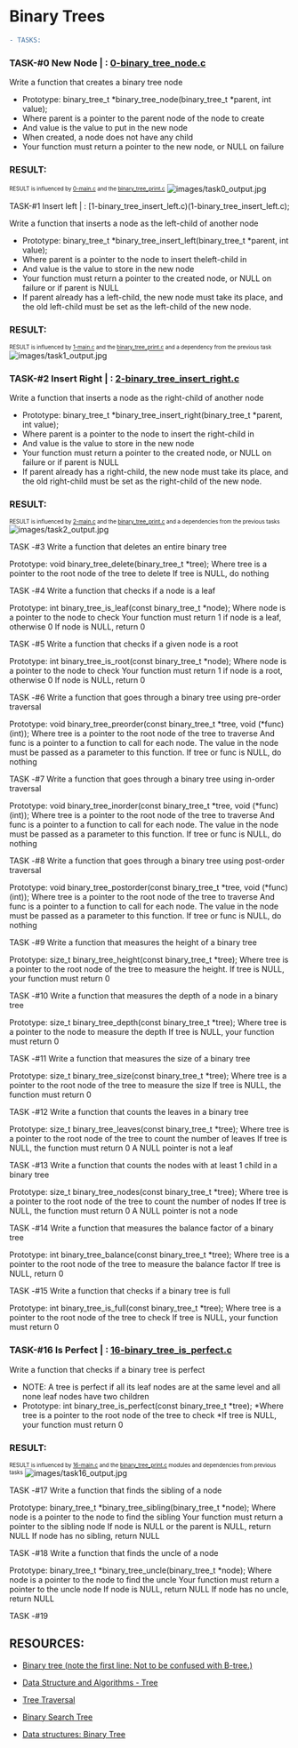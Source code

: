 
# Binary Trees

```diff
- TASKS:
```

### TASK-#0 New Node | : [0-binary_tree_node.c](0-binary_tree_node.c)

Write a function that creates a binary tree node

* Prototype: binary_tree_t *binary_tree_node(binary_tree_t *parent, int value);
* Where parent is a pointer to the parent node of the node to create
* And value is the value to put in the new node
* When created, a node does not have any child
* Your function must return a pointer to the new node, or NULL on failure

### RESULT:

<sup><sub>RESULT is influenced by [0-main.c](./main_tests/0-main.c) and the [binary_tree_print.c](./binary_tree_print.c)</sub></sup>
![images/task0_output.jpg](images/task0_output.jpg)


TASK-#1 Insert left | : [1-binary_tree_insert_left.c)(1-binary_tree_insert_left.c);

Write a function that inserts a node as the left-child of another node

* Prototype: binary_tree_t *binary_tree_insert_left(binary_tree_t *parent, int value);
* Where parent is a pointer to the node to insert theleft-child in
* And value is the value to store in the new node
* Your function must return a pointer to the created node, or NULL on failure or if parent is NULL
* If parent already has a left-child, the new node must take its place, and the old left-child must be set as the left-child of the new node.

### RESULT:

<sup><sub>RESULT is influenced by [1-main.c](./main_tests/1-main.c) and the [binary_tree_print.c](./binary_tree_print.c) and a dependency from the previous task</sub></sup>
![images/task1_output.jpg](images/task1_output.jpg)

### TASK-#2 Insert Right | : [2-binary_tree_insert_right.c](2-binary_tree_insert_right.c)

Write a function that inserts a node as the right-child of another node

* Prototype: binary_tree_t *binary_tree_insert_right(binary_tree_t *parent, int value);
* Where parent is a pointer to the node to insert the right-child in
* And value is the value to store in the new node
* Your function must return a pointer to the created node, or NULL on failure or if parent is NULL
* If parent already has a right-child, the new node must take its place, and the old right-child must be set as the right-child of the new node.

### RESULT:

<sup><sub>RESULT is influenced by [2-main.c](./main_tests/2-main.c) and the [binary_tree_print.c](./binary_tree_print.c) and a dependencies from the previous tasks</sub></sup>
![images/task2_output.jpg](images/task2_output.jpg)

TASK -#3
Write a function that deletes an entire binary tree

Prototype: void binary_tree_delete(binary_tree_t *tree);
Where tree is a pointer to the root node of the tree to delete
If tree is NULL, do nothing

TASK -#4
Write a function that checks if a node is a leaf

Prototype: int binary_tree_is_leaf(const binary_tree_t *node);
Where node is a pointer to the node to check
Your function must return 1 if node is a leaf, otherwise 0
If node is NULL, return 0

TASK -#5
Write a function that checks if a given node is a root

Prototype: int binary_tree_is_root(const binary_tree_t *node);
Where node is a pointer to the node to check
Your function must return 1 if node is a root, otherwise 0
If node is NULL, return 0

TASK -#6
Write a function that goes through a binary tree using pre-order traversal

Prototype: void binary_tree_preorder(const binary_tree_t *tree, void (*func)(int));
Where tree is a pointer to the root node of the tree to traverse
And func is a pointer to a function to call for each node. The value in the node must be passed as a parameter to this function.
If tree or func is NULL, do nothing

TASK -#7
Write a function that goes through a binary tree using in-order traversal

Prototype: void binary_tree_inorder(const binary_tree_t *tree, void (*func)(int));
Where tree is a pointer to the root node of the tree to traverse
And func is a pointer to a function to call for each node. The value in the node must be passed as a parameter to this function.
If tree or func is NULL, do nothing

TASK -#8
Write a function that goes through a binary tree using post-order traversal

Prototype: void binary_tree_postorder(const binary_tree_t *tree, void (*func)(int));
Where tree is a pointer to the root node of the tree to traverse
And func is a pointer to a function to call for each node. The value in the node must be passed as a parameter to this function.
If tree or func is NULL, do nothing

TASK -#9
Write a function that measures the height of a binary tree

Prototype: size_t binary_tree_height(const binary_tree_t *tree);
Where tree is a pointer to the root node of the tree to measure the height.
If tree is NULL, your function must return 0

TASK -#10
Write a function that measures the depth of a node in a binary tree

Prototype: size_t binary_tree_depth(const binary_tree_t *tree);
Where tree is a pointer to the node to measure the depth
If tree is NULL, your function must return 0

TASK -#11
Write a function that measures the size of a binary tree

Prototype: size_t binary_tree_size(const binary_tree_t *tree);
Where tree is a pointer to the root node of the tree to measure the size
If tree is NULL, the function must return 0

TASK -#12
Write a function that counts the leaves in a binary tree

Prototype: size_t binary_tree_leaves(const binary_tree_t *tree);
Where tree is a pointer to the root node of the tree to count the number of leaves
If tree is NULL, the function must return 0
A NULL pointer is not a leaf

TASK -#13
Write a function that counts the nodes with at least 1 child in a binary tree

Prototype: size_t binary_tree_nodes(const binary_tree_t *tree);
Where tree is a pointer to the root node of the tree to count the number of nodes
If tree is NULL, the function must return 0
A NULL pointer is not a node

TASK -#14
Write a function that measures the balance factor of a binary tree

Prototype: int binary_tree_balance(const binary_tree_t *tree);
Where tree is a pointer to the root node of the tree to measure the balance factor
If tree is NULL, return 0

TASK -#15
Write a function that checks if a binary tree is full

Prototype: int binary_tree_is_full(const binary_tree_t *tree);
Where tree is a pointer to the root node of the tree to check
If tree is NULL, your function must return 0

### TASK-#16 Is Perfect | : [16-binary_tree_is_perfect.c](16-binary_tree_is_perfect.c)

Write a function that checks if a binary tree is perfect

* NOTE: A tree is perfect if all its leaf nodes are at the same level and all none leaf nodes have two children
* Prototype: int binary_tree_is_perfect(const binary_tree_t *tree);
*Where tree is a pointer to the root node of the tree to check
*If tree is NULL, your function must return 0

### RESULT:

<sup><sub>RESULT is influenced by [16-main.c](./main_tests/16-main.c) and the [binary_tree_print.c](./binary_tree_print.c) modules and dependencies from previous tasks</sub></sup>
![images/task16_output.jpg](images/task16_output.jpg)

TASK -#17
Write a function that finds the sibling of a node

Prototype: binary_tree_t *binary_tree_sibling(binary_tree_t *node);
Where node is a pointer to the node to find the sibling
Your function must return a pointer to the sibling node
If node is NULL or the parent is NULL, return NULL
If node has no sibling, return NULL

TASK -#18
Write a function that finds the uncle of a node

Prototype: binary_tree_t *binary_tree_uncle(binary_tree_t *node);
Where node is a pointer to the node to find the uncle
Your function must return a pointer to the uncle node
If node is NULL, return NULL
If node has no uncle, return NULL

TASK -#19

## RESOURCES:

+ [Binary tree (note the first line: Not to be confused with B-tree.)](https://en.wikipedia.org/wiki/Binary_tree)

+ [Data Structure and Algorithms - Tree](https://www.tutorialspoint.com/data_structures_algorithms/tree_data_structure.htm)

+ [Tree Traversal](https://www.programiz.com/dsa/tree-traversal)

+ [Binary Search Tree](https://en.wikipedia.org/wiki/Binary_search_tree)

+ [Data structures: Binary Tree](https://www.youtube.com/watch?v=H5JubkIy_p8&ab_channel=mycodeschool)
